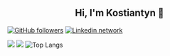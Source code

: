 <h2 align="center">Hi, I'm Kostiantyn 👋</h2>

[![GitHub followers](https://img.shields.io/github/followers/denysovkos?style=social)](https://github.com/denysovkos)
[![Linkedin network](https://img.shields.io/badge/LinkedIn-blue?style=social&logo=linkedin)](https://www.linkedin.com/in/kostyantyn-denysov-6a889889/)



![](https://github-profile-summary-cards.vercel.app/api/cards/profile-details?username=denysovkos&theme=solarized_dark)
![](https://github-readme-stats.vercel.app/api?username=denysovkos&show_icons=true&count_private=true&theme=solarized-dark&hide_title=true&hide_rank=true) ![Top Langs](https://github-readme-stats.vercel.app/api/top-langs/?username=denysovkos&layout=compact&theme=solarized-dark)
